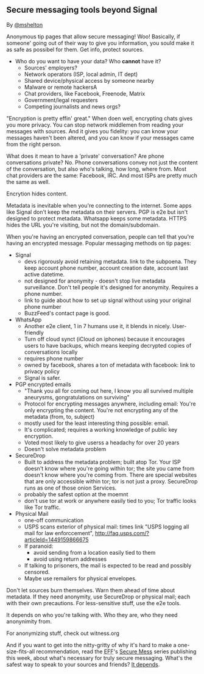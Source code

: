 ## Secure messaging tools beyond Signal

By [@mshelton](https://twitter.com/mshelton)

Anonymous tip pages that allow secure messaging! Woo! Basically, if someone' going out of their way to give you information, you sould make it as safe as possibel for them. Get info, protect sources.

- Who do you want to have your data? Who **cannot** have it?
	- Sources' employers?
	- Network operators (ISP, local admin, IT dept)
	- Shared device/physical access by someone nearby
	- Malware or remote hackersA
	- Chat providers, like Facebook, Freenode, Matrix
	- Government/legal requesters
	- Competing journalists and news orgs?

"Encryption is pretty effin' great." When doen well, encrypting chats gives you more privacy. You can stop network middlemen from reading your messages with sources. And it gives you fidelity: you can know your messages haven't been altered, and you can know if your messages came from the right person.

What does it mean to have a 'private' conversation? Are phone conversations private? No.  Phone conversations convey not just the content of the conversation, but also who's talking, how long, where from. Most chat providers are the same: Facebook, IRC. And most ISPs are pretty much the same as well.

Encrytion hides content.

Metadata is inevitable when you're connecting to the internet. Some apps like Signal don't keep the metadata on their servers. PGP is e2e but isn't designed to protect metadata. Whatsapp keeps some metadata. HTTPS hides the URL you're visiting, but not the domain/subdomain.

When you're having an encrypted conversation, people can tell that you're having an encrypted message.
Popular messaging methods on tip pages:

- Signal
	- devs rigorously avoid retaining metadata. link to the subpoena. They keep account phone number, account creation date, account last active datetime.
	- not designed for anonymity - doesn't stop live metadata surveillance. Don't tell people it's designed for anonymity. Requires a phone number.
	- link to guide about how to set up signal without using your original phone number
	- BuzzFeed's contact page is good.
- WhatsApp
	- Another e2e client, 1 in 7 humans use it, it blends in nicely. User-friendly
	- Turn off cloud synct (iCloud on iphones) because it encourages users to have backups, which means keeping decrypted copies of conversations locally
	- requires phone number
	- owned by facebook, shares a ton of metadata with facebook: link to privacy policy
	- Signal is safer.
- PGP encrypted emails
	- "Thank you all for coming out here, I know you all survived multiple aneurysms, gongratulations on surviving"
	- Protocol for encrypting messages anywhere, including email: You're only encrypting the content. You're not encrypting any of the metadata (from, to, subject)
	- mostly used for the least interesting thing possible: email.
	- It's complicated; requires a working knowledge of public key encryption.
	- Voted most likely to give userss a headachy for over 20 years
	- Doesn't solve metadata problem
- SecureDrop
	- Built to address the metadata problem; built atop Tor. Your ISP doesn't know where you're going within tor; the site you came from doesn't know where you're coming from. There are special websites that are only accessible within tor; tor is not just a proxy. SecureDrop runs as one of those onion Services.
	- probably the safest option at the moemnt
	- don't use tor at work or anywhere easily tied to you; Tor traffic looks like Tor traffic.
- Physical Mail
	- one-off communication
	- USPS scans exterior of physical mail: times link "USPS logging all mail for law enforccement", http://faq.usps.com/?articleId=1449159866675
	- If paranoid:
		- avoid sending from a location easily tied to them
		- avoid using return addresses
	- If talking to prisoners, the mail is expected to be read and possibly censored.
	- Maybe use remailers for physical envelopes.

Don't let sources burn themselves. Warn them ahead of time about metadata. If they need anonymity, use SecureDrop or physical mail; each with their own precautions. For less-sensitive stuff, use the e2e tools.

It depends on who you're talking with. Who they are, who they need anonynimity from.

For anonymizing stuff, check out witness.org

And if you want to get into the nitty-gritty of why it's hard to make a one-size-fits-all recommendation, read the <abbr title="Electronic Frontier Foundation">EFF</abbr>'s [Secure Mess](https://www.eff.org/deeplinks/2018/03/secure-messaging-more-secure-mess) series publishing this week, about what's necessary for truly secure messaging. What's the safest way to speak to your sources and friends? [It depends](https://source.opennews.org/guides/speaking-securely-sources/).

